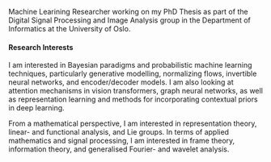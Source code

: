 Machine Learining Researcher working on my PhD Thesis as part of the Digital Signal Processing and Image Analysis group in the Department of Informatics at the University of Oslo.

#### Research Interests

I am interested in Bayesian paradigms and probabilistic machine learning techniques, particularly generative modelling, normalizing flows, invertible neural networks, and encoder/decoder models. I am also looking at attention mechanisms in vision transformers, graph neural networks, as well as representation learning and methods for incorporating contextual priors in deep learning.

From a mathematical perspective, I am interested in representation theory, linear- and functional analysis, and Lie groups. In terms of applied mathematics and signal processing, I am interested in frame theory, information theory, and generalised Fourier- and wavelet analysis.
